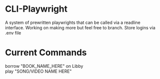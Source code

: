 # CLI-Playwright
A system of prewritten playwrights that can be called via a readline interface. Working on making more but feel free to branch. Store logins via .env file

# Current Commands
borrow "BOOK_NAME_HERE" on Libby
<br/>
play "SONG/VIDEO NAME HERE"
